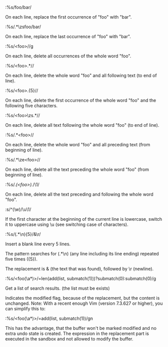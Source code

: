 :%s/foo/bar/

On each line, replace the first occurrence of "foo" with "bar".

:%s/.*\zsfoo/bar/

On each line, replace the last occurrence of "foo" with "bar".

:%s/\<foo\>//g

On each line, delete all occurrences of the whole word "foo".

:%s/\<foo\>.*//

On each line, delete the whole word "foo" and all following text (to end of line).

:%s/\<foo\>.\{5}//

On each line, delete the first occurrence of the whole word "foo" and the following five characters.

:%s/\<foo\>\zs.*//

On each line, delete all text following the whole word "foo" (to end of line).

:%s/.*\<foo\>//

On each line, delete the whole word "foo" and all preceding text (from beginning of line).

:%s/.*\ze\<foo\>//

On each line, delete all the text preceding the whole word "foo" (from beginning of line).

:%s/.*\(\<foo\>\).*/\1/

On each line, delete all the text preceding and following the whole word "foo".

:s/^\(\w\)/\u\1/

If the first character at the beginning of the current line is lowercase, switch it to uppercase using \u (see switching case of characters).

:%s/\(.*\n\)\{5\}/&\r/

Insert a blank line every 5 lines.

The pattern searches for \(.*\n\) (any line including its line ending) repeated five times (\{5\}).

The replacement is & (the text that was found), followed by \r (newline).

:%s/\<foo\(\a*\)\>/\=len(add(list, submatch(1)))?submatch(0):submatch(0)/g

Get a list of search results. (the list must be exists)

Indicates the modified flag, because of the replacement, but the content is unchanged.
Note: With a recent enough Vim (version 7.3.627 or higher), you can simplify this to:

:%s/\<foo\(\a*\)\>/\=add(list, submatch(1))/gn

This has the advantage, that the buffer won't be marked modified and no extra undo state is created. The expression in the replacement part is executed in the sandbox and not allowed to modify the buffer.
